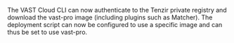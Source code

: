 The VAST Cloud CLI can now authenticate to the Tenzir private registry and
download the vast-pro image (including plugins such as Matcher). The deployment
script can now be configured to use a specific image and can thus be set to use
vast-pro.

